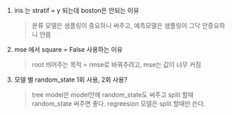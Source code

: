 
1. iris 는 stratif = y 되는데 boston은 안되는 이유 
   > 분류 모델은 샘플링이 중요하니 써주고, 예측모델은 샘플링이 그닥 안중요하니 안씀

2. mse 에서 square = False  사용하는 이유  
   > root 씌어주는 목적  = rmse로 바꿔주려고, mse는 값이 너무 커짐

3. 모델 별 random_state 1회 사용, 2회 사용?
   > tree model은 model안에 random_state도 써주고  split 할때 random_state 써주면 좋다. 
   > regreesion 모델은 split 할때만 쓴다.

